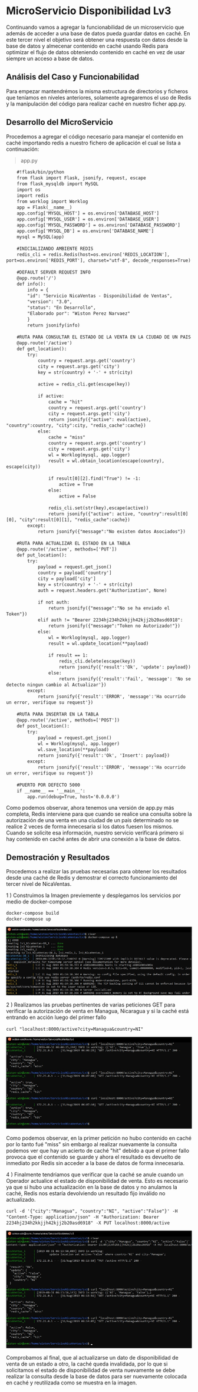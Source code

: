 ﻿# MicroServicio Disponibilidad Lv3
Continuando vamos a agregar la funcionabilidad de un microservicio que además de acceder a una base de datos pueda guardar datos en caché. En este tercer nivel el objetivo será obtener una respuesta con datos desde la base de datos y almecenar contenido en caché usando Redis para optimizar el flujo de datos obteniendo contenido en caché en vez de usar siempre un acceso a base de datos. 
## Análisis del Caso y Funcionabilidad
Para empezar mantendrémos la misma estructura de directorios y ficheros que teníamos en niveles anteriores, solamente agregaremos el uso de Redis y la manipulación del código para realizar caché en nuestro ficher app.py.

## Desarrollo del MicroServicio

Procedemos a agregar el código necesario para manejar el contenido en caché importando redis a nuestro fichero de aplicación el cual se lista a continuación:

> app.py

	    #!flask/bin/python
	    from flask import Flask, jsonify, request, escape
	    from flask_mysqldb import MySQL
	    import os
	    import redis
	    from worklog import Worklog
	    app = Flask(__name__)
	    app.config['MYSQL_HOST'] = os.environ['DATABASE_HOST']
	    app.config['MYSQL_USER'] = os.environ['DATABASE_USER']
	    app.config['MYSQL_PASSWORD'] = os.environ['DATABASE_PASSWORD']
	    app.config['MYSQL_DB'] = os.environ['DATABASE_NAME']
	    mysql = MySQL(app)
	    
	    #INICIALIZANDO AMBIENTE REDIS
	    redis_cli = redis.Redis(host=os.environ['REDIS_LOCATION'], port=os.environ['REDIS_PORT'], charset="utf-8", decode_responses=True)
	    
	    #DEFAULT SERVER REQUEST INFO
	    @app.route('/')
	    def info():
	        info = {
	        "id": "Servicio NicaVentas - Disponibilidad de Ventas",
	        "version": "3.0",
	        "status": "En Desarrollo",
	        "Elaborado por": "Wiston Perez Narvaez"
	        }
	        return jsonify(info)
	    
	    #RUTA PARA CONSULTAR EL ESTADO DE LA VENTA EN LA CIUDAD DE UN PAIS
	    @app.route('/active')
	    def get_location():
	        try:
	            country = request.args.get('country')
	            city = request.args.get('city')
	            key = str(country) + '-' + str(city)
	    
	            active = redis_cli.get(escape(key))
	    
	            if active:
	                cache = "hit"
	                country = request.args.get('country')
	                city = request.args.get('city')
	                return jsonify({"active": eval(active), "country":country, "city":city, "redis_cache":cache})
	            else:
	                cache = "miss"
	                country = request.args.get('country')
	                city = request.args.get('city')
	                wl = Worklog(mysql, app.logger)
	                result = wl.obtain_location(escape(country), escape(city))
	    
	                if result[0][2].find("True") != -1:
	                    active = True
	                else:
	                    active = False
	    
	                redis_cli.set(str(key),escape(active))
	                return jsonify({"active": active, "country":result[0][0], "city":result[0][1], "redis_cache":cache})
	        except:
	            return jsonify({"message":"No existen datos Asociados"})
	    
	    #RUTA PARA ACTUALIZAR EL ESTADO EN LA TABLA
	    @app.route('/active', methods=['PUT'])
	    def put_location():
	        try:
	            payload = request.get_json()
	            country = payload['country']
	            city = payload['city']
	            key = str(country) + '-' + str(city)
	            auth = request.headers.get("Authorization", None)
	    
	            if not auth:
	                return jsonify({"message":"No se ha enviado el Token"})
	            elif auth != "Bearer 2234hj234h2kkjjh42kjj2b20asd6918":
	                return jsonify({"message":"Token no Autorizado!"})
	            else:
	                wl = Worklog(mysql, app.logger)
	                result = wl.update_location(**payload)
	    
	                if result == 1:
	                    redis_cli.delete(escape(key))
	                    return jsonify({'result':'Ok', 'update': payload})
	                else:
	                    return jsonify({'result':'Fail', 'message': 'No se detecto ningun cambio al Actualizar'})
	        except:
	            return jsonify({'result':'ERROR', 'message':'Ha ocurrido un error, verifique su request'})
	    
	    #RUTA PARA INSERTAR EN LA TABLA
	    @app.route('/active', methods=['POST'])
	    def post_location():
	        try:
	            payload = request.get_json()
	            wl = Worklog(mysql, app.logger)
	            wl.save_location(**payload)
	            return jsonify({'result':'Ok', 'Insert': payload})
	        except:
	            return jsonify({'result':'ERROR', 'message':'Ha ocurrido un error, verifique su request'})
	    
	    #PUERTO POR DEFECTO 5000
	    if __name__ == '__main__':
	        app.run(debug=True, host='0.0.0.0')

Como podemos observar, ahora tenemos una versión de app.py más completa, Redis interviene para que cuando se realice una consulta sobre la autorización de una venta en una ciudad de un pais determinado no se realice 2 veces de forma innecesaria si los datos fuesen los mismos. Cuando se solicite esa información, nuestro servicio verificará primero si hay contenido en caché antes de abrir una conexión a la base de datos.

## Demostración y Resultados

Procedemos a realizar las pruebas necesarias para obtener los resultados desde una caché de Redis y demostrar el correcto funcionamiento del tercer nivel de NicaVentas.

 1 ) Construimos la Imagen previemente y desplegamos los servicios por medio de docker-compose
	 
    docker-compose build
    docker-compose up

![enter image description here](https://raw.githubusercontent.com/wistonmiguel/NicaVentas-img/master/13.jpg)
	 
 2 ) Realizamos las pruebas pertinentes de varias peticiones GET para verificar la autorización de venta en Managua, Nicaragua y si la caché está entrando en acción luego del primer fallo

`curl "localhost:8000/active?city=Managua&country=NI"`

![enter image description here](https://raw.githubusercontent.com/wistonmiguel/NicaVentas-img/master/14.jpg)

Como podemos observar, en la primer petición no hubo contenido en caché por lo tanto fué "miss" sin embargo al realizar nuevamente la consulta podemos ver que hay un acierto de caché "hit" debido a que el primer fallo provoca que el contenido se guarde y ahora el resultado es devuelto de inmediato por Redis sin acceder a la base de datos de forma innecesaria.

4 ) Finalmente tendriamos que verificar que la caché se anule cuando un Operador actualice el estado de disponibilidad de venta. Esto es necesario ya que si hubo una actualización en la base de datos y no anulamos la caché, Redis nos estaría devolviendo un resultado fijo inválido no actualizado.

    curl -d '{"city":"Managua", "country":"NI", "active":"False"}' -H "Content-Type: application/json" -H "Authorization: Bearer 2234hj234h2kkjjh42kjj2b20asd6918" -X PUT localhost:8000/active

![enter image description here](https://raw.githubusercontent.com/wistonmiguel/NicaVentas-img/master/15.jpg)
	
Comprobamos al final, que al actualizarse un dato de disponibilidad de venta de un estado a otro, la caché queda invalidada, por lo que si solicitamos el estado de disponibilidad de venta nuevamente se debe realizar la consulta desde la base de datos para ser nuevamente colocada en caché y reutilizada como se muestra en la imagen.
